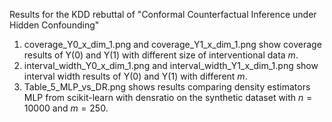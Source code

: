 Results for the KDD rebuttal of
"Conformal Counterfactual Inference under Hidden Confounding"

1. coverage_Y0_x_dim_1.png and coverage_Y1_x_dim_1.png show coverage results of Y(0) and Y(1) with different size of interventional data $m$.
2. interval_width_Y0_x_dim_1.png and interval_width_Y1_x_dim_1.png show interval width results of Y(0) and Y(1) with different $m$.
3. Table_5_MLP_vs_DR.png shows results comparing density estimators MLP from scikit-learn with densratio on the synthetic dataset with $n=10000$ and $m=250$.

